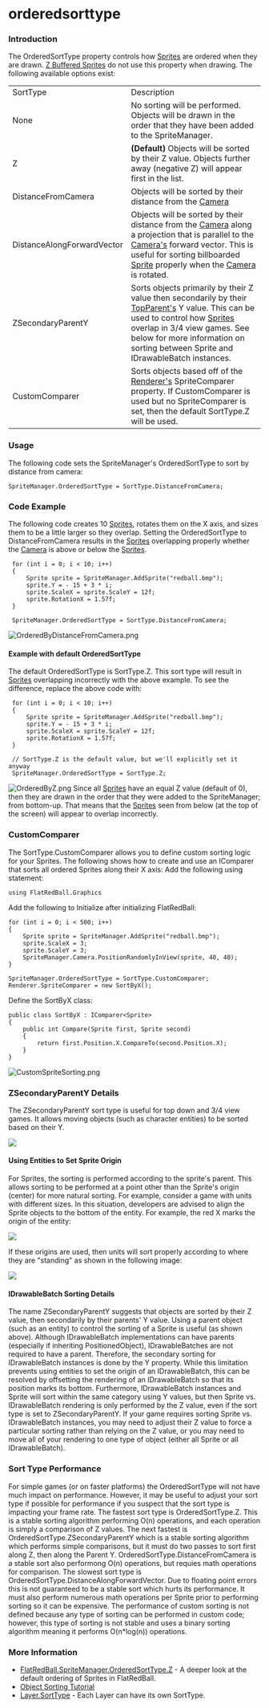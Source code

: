 # orderedsorttype

### Introduction

The OrderedSortType property controls how [Sprites](../../../../../frb/docs/index.php) are ordered when they are drawn. [Z Buffered Sprites](../../../../../frb/docs/index.php) do not use this property when drawing. The following available options exist:

|                            |                                                                                                                                                                                                                                                                                                                                                                     |
| -------------------------- | ------------------------------------------------------------------------------------------------------------------------------------------------------------------------------------------------------------------------------------------------------------------------------------------------------------------------------------------------------------------- |
| SortType                   | Description                                                                                                                                                                                                                                                                                                                                                         |
| None                       | No sorting will be performed. Objects will be drawn in the order that they have been added to the SpriteManager.                                                                                                                                                                                                                                                    |
| Z                          | **(Default)** Objects will be sorted by their Z value. Objects further away (negative Z) will appear first in the list.                                                                                                                                                                                                                                             |
| DistanceFromCamera         | Objects will be sorted by their distance from the [Camera](../../../../../frb/docs/index.php)                                                                                                                                                                                                                                                                       |
| DistanceAlongForwardVector | Objects will be sorted by their distance from the [Camera](../../../../../frb/docs/index.php) along a projection that is parallel to the [Camera's](../../../../../frb/docs/index.php) forward vector. This is useful for sorting billboarded [Sprite](../../../../../frb/docs/index.php) properly when the [Camera](../../../../../frb/docs/index.php) is rotated. |
| ZSecondaryParentY          | Sorts objects primarily by their Z value then secondarily by their [TopParent's](../../../../../frb/docs/index.php) Y value. This can be used to control how [Sprites](../../../../../frb/docs/index.php) overlap in 3/4 view games. See below for more information on sorting between Sprite and IDrawableBatch instances.                                         |
| CustomComparer             | Sorts objects based off of the [Renderer's](../../../../../frb/docs/index.php) SpriteComparer property. If CustomComparer is used but no SpriteComparer is set, then the default SortType.Z will be used.                                                                                                                                                           |

### Usage

The following code sets the SpriteManager's OrderedSortType to sort by distance from camera:

```
SpriteManager.OrderedSortType = SortType.DistanceFromCamera;
```

### Code Example

The following code creates 10 [Sprites](../../../../../frb/docs/index.php), rotates them on the X axis, and sizes them to be a little larger so they overlap. Setting the OrderedSortType to DistanceFromCamera results in the [Sprites](../../../../../frb/docs/index.php) overlapping properly whether the [Camera](../../../../../frb/docs/index.php) is above or below the [Sprites](../../../../../frb/docs/index.php).

```
 for (int i = 0; i < 10; i++)
 {
     Sprite sprite = SpriteManager.AddSprite("redball.bmp");
     sprite.Y = - 15 + 3 * i;
     sprite.ScaleX = sprite.ScaleY = 12f;
     sprite.RotationX = 1.57f;
 }

 SpriteManager.OrderedSortType = SortType.DistanceFromCamera;
```

![OrderedByDistanceFromCamera.png](../../../../../media/migrated\_media-OrderedByDistanceFromCamera.png)

#### Example with default OrderedSortType

The default OrderedSortType is SortType.Z. This sort type will result in [Sprites](../../../../../frb/docs/index.php) overlapping incorrectly with the above example. To see the difference, replace the above code with:

```
 for (int i = 0; i < 10; i++)
 {
     Sprite sprite = SpriteManager.AddSprite("redball.bmp");
     sprite.Y = - 15 + 3 * i;
     sprite.ScaleX = sprite.ScaleY = 12f;
     sprite.RotationX = 1.57f;
 }

 // SortType.Z is the default value, but we'll explicitly set it anyway
 SpriteManager.OrderedSortType = SortType.Z;
```

![OrderedByZ.png](../../../../../media/migrated\_media-OrderedByZ.png) Since all [Sprites](../../../../../frb/docs/index.php) have an equal Z value (default of 0), then they are drawn in the order that they were added to the SpriteManager; from bottom-up. That means that the [Sprites](../../../../../frb/docs/index.php) seen from below (at the top of the screen) will appear to overlap incorrectly.

### CustomComparer

The SortType.CustomComparer allows you to define custom sorting logic for your Sprites. The following shows how to create and use an IComparer that sorts all ordered Sprites along their X axis: Add the following using statement:

```
using FlatRedBall.Graphics
```

Add the following to Initialize after initializing FlatRedBall:

```
for (int i = 0; i < 500; i++)
{
    Sprite sprite = SpriteManager.AddSprite("redball.bmp");
    sprite.ScaleX = 3;
    sprite.ScaleY = 3;
    SpriteManager.Camera.PositionRandomlyInView(sprite, 40, 40);
}

SpriteManager.OrderedSortType = SortType.CustomComparer;
Renderer.SpriteComparer = new SortByX();
```

Define the SortByX class:

```
public class SortByX : IComparer<Sprite>
{
    public int Compare(Sprite first, Sprite second)
    {
        return first.Position.X.CompareTo(second.Position.X);
    }
}
```

![CustomSpriteSorting.png](../../../../../media/migrated\_media-CustomSpriteSorting.png)

### ZSecondaryParentY Details

The ZSecondaryParentY sort type is useful for top down and 3/4 view games. It allows moving objects (such as character entities) to be sorted based on their Y.

![](../../../../../media/2017-04-img\_58dfc9a83a342.png)

#### Using Entities to Set Sprite Origin

For Sprites, the sorting is performed according to the sprite's parent. This allows sorting to be performed at a point other than the Sprite's origin (center) for more natural sorting. For example, consider a game with units with different sizes. In this situation, developers are advised to align the Sprite objects to the bottom of the entity. For example, the red X marks the origin of the entity:

![](../../../../../media/2017-04-img\_58dfce31e94be.png)

If these origins are used, then units will sort properly according to where they are "standing" as shown in the following image:

![](../../../../../media/2017-04-img\_58dfd1e3d11d0.png)

#### IDrawableBatch Sorting Details

The name ZSecondaryParentY suggests that objects are sorted by their Z value, then secondarily by their parents' Y value. Using a parent object (such as an entity) to control the sorting of a Sprite is useful (as shown above). Although IDrawableBatch implementations can have parents (especially if inheriting PositionedObject), IDrawableBatches are not required to have a parent. Therefore, the secondary sorting for IDrawableBatch instances is done by the Y property. While this limitation prevents using entities to set the origin of an IDrawableBatch, this can be resolved by offsetting the rendering of an IDrawableBatch so that its position marks its bottom. Furthermore, IDrawableBatch instances and Sprite will sort within the same category using Y values, but then Sprite vs. IDrawableBatch rendering is only performed by the Z value, even if the sort type is set to ZSecondaryParentY. If your game requires sorting Sprite vs. IDrawableBatch instances, you may need to adjust their Z value to force a particular sorting rather than relying on the Z value, or you may need to move all of your rendering to one type of object (either all Sprite or all IDrawableBatch).

### Sort Type Performance

For simple games (or on faster platforms) the OrderedSortType will not have much impact on performance. However, it may be useful to adjust your sort type if possible for performance if you suspect that the sort type is impacting your frame rate. The fastest sort type is OrderedSortType.Z. This is a stable sorting algorithm performing O(n) operations, and each operation is simply a comparison of Z values. The next fastest is OrderedSortType.ZSecondaryParentY which is a stable sorting algorithm which performs simple comparisons, but it must do two passes to sort first along Z, then along the Parent Y. OrderedSortType.DistanceFromCamera is a stable sort also performong O(n) operations, but requies math operations for comparison. The slowest sort type is OrderedSortType.DistanceAlongForwardVector. Due to floating point errors this is not guaranteed to be a stable sort which hurts its performance. It must also perform numerous math operations per Sprite prior to performing sorting so it can be expensive. The performance of custom sorting is not defined because any type of sorting can be performed in custom code; however, this type of sorting is not stable and uses a binary sorting algorithm meaning it performs O(n\*log(n)) operations.

### More Information

* [FlatRedBall.SpriteManager.OrderedSortType.Z](../../../../../frb/docs/index.php) - A deeper look at the default ordering of Sprites in FlatRedBall.
* [Object Sorting Tutorial](../../../../../frb/docs/index.php)
* [Layer.SortType](../../../../../frb/docs/index.php) - Each Layer can have its own SortType.
